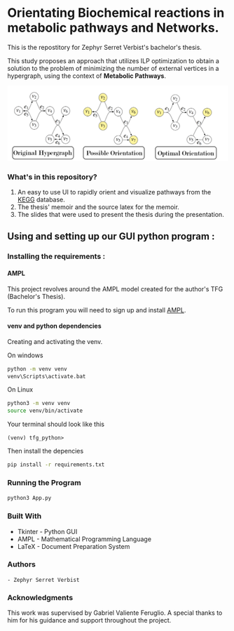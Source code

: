 # Orientating Biochemical reactions in metabolic pathways and Networks.

This is the repostitory for Zephyr Serret Verbist's bachelor's thesis.  

This study proposes an approach that utilizes ILP optimization to obtain a solution to the problem of minimizing the number of external vertices in a hypergraph, using the context of **Metabolic Pathways**.

![](example.png)

### What's in this repository?

1. An easy to use UI to rapidly orient and visualize pathways from the [KEGG](https://www.kegg.jp/) database. 
2. The thesis' memoir and the source latex for the memoir.  
3. The slides that were used to present the thesis during the presentation.

## Using and setting up our GUI python program :

### Installing the requirements :

#### AMPL

This project revolves around the AMPL model created for the author's TFG (Bachelor's Thesis).

To run this program you will need to sign up and install [AMPL](https://portal.ampl.com/account/ampl/).

#### venv and python dependencies

Creating and activating the venv.

On windows

```bash
python -m venv venv
venv\Scripts\activate.bat
```

On Linux
```bash
python3 -m venv venv
source venv/bin/activate
```

Your terminal should look like this

```
(venv) tfg_python>
```

Then install the depencies

```bash
pip install -r requirements.txt
```

### Running the Program

```bash
python3 App.py
```


### Built With
 - Tkinter - Python GUI
 - AMPL - Mathematical Programming Language
 - LaTeX - Document Preparation System

### Authors
    - Zephyr Serret Verbist

### Acknowledgments
This work was supervised by Gabriel Valiente Feruglio. A special thanks to him for his guidance and support throughout the project.
